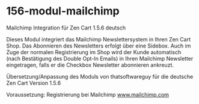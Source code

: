 # 156-modul-mailchimp
Mailchimp Integration für Zen Cart 1.5.6 deutsch

Dieses Modul integriert das Mailchimp Newslettersystem in Ihren Zen Cart Shop.
Das Abonnieren des Newsletters erfolgt über eine Sidebox.
Auch im Zuge der normalen Registrierung im Shop wird der Kunde automatisch (nach Bestätigung des Double Opt-In Emails) in Ihren Mailchimp Newsletter eingetragen, falls er die Checkbox Newsletter abonnieren ankreuzt.

Übersetzung/Anpassung des Moduls von thatsoftwareguy für die deutsche Zen Cart Version 1.5.6

Voraussetzung:
Registrierung bei Mailchimp
www.mailchimp.com
